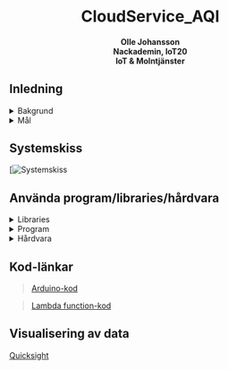 <center><h1>
    <div>CloudService_AQI</div>
</h1>
    <h4>
        <div>Olle Johansson</div>
        <div>Nackademin, IoT20</div>
        <div>IoT & Molntjänster</div>
    </h3>
</center>

## Inledning
<div>
    <details>
        <summary>Bakgrund</summary>
            Att med hjälp av sensorer övervaka hur luftkvalitén inomhus ser ut över tid, samt nyttja ett API för att utöka insamlad data med mätningar av skadliga partiklar i luften utomhus.
    </details>
</div>

<div>
    <details>
        <summary> Mål </summary>
            Bredda kompetensen genom att testa en molntjänst jag inte använt innan (AWS).
            Få en tydlig överblick på uppmätta luftburna partiklar inom- och utomhus.
    </details>
</div>

## Systemskiss
[![Systemskiss](https://s3.us-west-2.amazonaws.com/secure.notion-static.com/e724e95e-a84b-4c3f-a943-4309c46b6724/Untitled_Diagram.jpg?X-Amz-Algorithm=AWS4-HMAC-SHA256&X-Amz-Content-Sha256=UNSIGNED-PAYLOAD&X-Amz-Credential=AKIAT73L2G45EIPT3X45%2F20211230%2Fus-west-2%2Fs3%2Faws4_request&X-Amz-Date=20211230T124210Z&X-Amz-Expires=86400&X-Amz-Signature=aab0db48f43d34566883ea1834ec81cbe3f2d96826939ecd7306812f18a51a5b&X-Amz-SignedHeaders=host&response-content-disposition=filename%20%3D%22Untitled%2520Diagram.jpg%22&x-id=GetObject)

## Använda program/libraries/hårdvara

<details>
    <summary> Libraries</summary>
            <blockquote>
                    <div>Adafruit_Unified_Sensor</div>
                    <div>ArduinoBearSSL</div>
                    <div>ArduinoECCX08</div>
                    <div>ArduinoJson</div>
                    <div>DHT_sensor_library</div>
                    <div>RTCZero</div>
                    <div>SparkFun_SGP40_Arduino_Library</div>
                    <div>SPI</div>
                    <div>WiFiNINA</div>
                    <div>Wire</div>
            </blockquote>
    </details>
<details>
    <summary> Program </summary>
        <blockquote>
            <div>VS Code med Arduino-extension</div>
            <div>Node-Red</div>
        </blockquote>
    </details>
<details>
    <summary>Hårdvara</summary>
        <blockquote>
            <div>Arduino MKR WiFi 1010</div>
            <div>Sparkfun SGP40 VOC-sensor</div>
            <div>Adafruit DHT11 sensor</div>
        </blockquote>
    </details>
</details>

## Kod-länkar
>[Arduino-kod](AWS_IoT_WiFi.ino)

>[Lambda function-kod](ArduinoConsumeMessages/index.js)
## Visualisering av data
[Quicksight](https://eu-west-1.quicksight.aws.amazon.com/sn/start/analyses)
